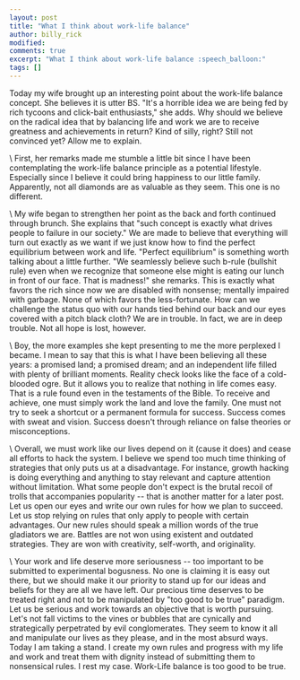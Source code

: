 ```yaml
---
layout: post
title: "What I think about work-life balance"
author: billy_rick
modified:
comments: true
excerpt: "What I think about work-life balance :speech_balloon:"
tags: []
---
```


Today my wife brought up an interesting point about the work-life balance concept. She believes it is utter BS. "It's a horrible idea we are being fed by rich tycoons and click-bait enthusiasts," she adds. Why should we believe on the radical idea that by balancing life and work we are to receive greatness and achievements in return? Kind of silly, right? Still not convinced yet? Allow me to explain. 
 
\\
First, her remarks made me stumble a little bit since I have been contemplating the work-life balance principle as a potential lifestyle. Especially since I believe it could bring happiness to our little family. Apparently, not all diamonds are as valuable as they seem. This one is no different.
 
\\
My wife began to strengthen her point as the back and forth continued through brunch. She explains that "such concept is exactly what drives people to failure in our society." We are made to believe that everything will turn out exactly as we want if we just know how to find the perfect equilibrium between work and life. "Perfect equilibrium" is something worth talking about a little further. "We seamlessly believe such b-rule (bullshit rule) even when we recognize that someone else might is eating our lunch in front of our face. That is madness!" she remarks. This is exactly what favors the rich since now we are disabled with nonsense; mentally impaired with garbage. None of which favors the less-fortunate. How can we challenge the status quo with our hands tied behind our back and our eyes covered with a pitch black cloth? We are in trouble. In fact, we are in deep trouble. Not all hope is lost, however.

\\ 
Boy, the more examples she kept presenting to me the more perplexed I became. I mean to say that this is what I have been believing all these years: a promised land; a promised dream; and an independent life filled with plenty of brilliant moments. Reality check looks like the face of a cold-blooded ogre. But it allows you to realize that nothing in life comes easy. That is a rule found even in the testaments of the Bible. To receive and achieve, one must simply work the land and love the family. One must not try to seek a shortcut or a permanent formula for success. Success comes with sweat and vision. Success doesn't through reliance on false theories or misconceptions. 

\\
Overall, we must work like our lives depend on it (cause it does) and cease all efforts to hack the system. I believe we spend too much time thinking of strategies that only puts us at a disadvantage. For instance, growth hacking is doing everything and anything to stay relevant and capture attention without limitation. What some people don't expect is the brutal recoil of trolls that accompanies popularity -- that is another matter for a later post. Let us open our eyes and write our own rules for how we plan to succeed. Let us stop relying on rules that only apply to people with certain advantages. Our new rules should speak a million words of the true gladiators we are. Battles are not won using existent and outdated strategies. They are won with creativity, self-worth, and originality.

\\
Your work and life deserve more seriousness -- too important to be submitted to experimental bogusness. No one is claiming it is easy out there, but we should make it our priority to stand up for our ideas and beliefs for they are all we have left. Our precious time deserves to be treated right and not to be manipulated by "too good to be true" paradigm. Let us be serious and work towards an objective that is worth pursuing. Let's not fall victims to the vines or bubbles that are cynically and strategically perpetrated by evil conglomerates. They seem to know it all and manipulate our lives as they please, and in the most absurd ways. Today I am taking a stand. I create my own rules and progress with my life and work and treat them with dignity instead of submitting them to nonsensical rules. I rest my case. Work-Life balance is too good to be true.